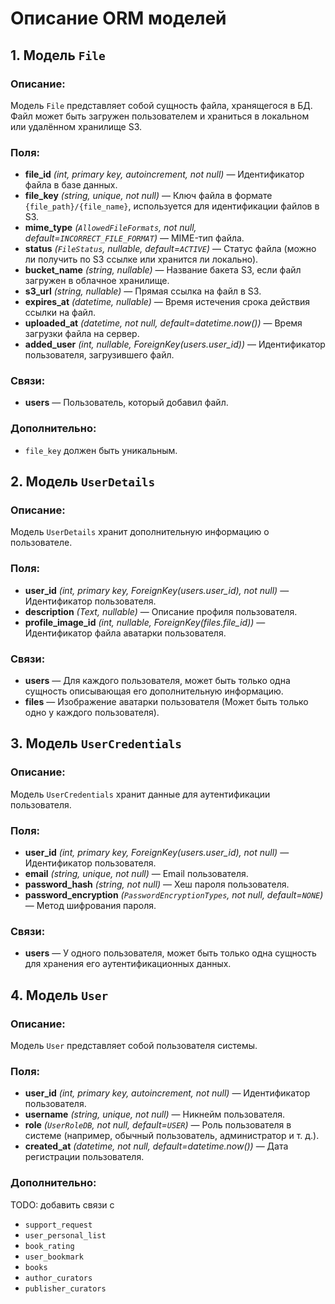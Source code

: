 # Описание ORM моделей

## 1. Модель `File`
### Описание:
Модель `File` представляет собой сущность файла, хранящегося в БД. 
Файл может быть загружен пользователем и храниться в локальном или удалённом хранилище S3.

### Поля:
- **file_id** *(int, primary key, autoincrement, not null)* — Идентификатор файла в базе данных.
- **file_key** *(string, unique, not null)* — Ключ файла в формате `{file_path}/{file_name}`, используется для идентификации файлов в S3.
- **mime_type** *(`AllowedFileFormats`, not null, default=`INCORRECT_FILE_FORMAT`)* — MIME-тип файла.
- **status** *(`FileStatus`, nullable, default=`ACTIVE`)* — Статус файла (можно ли получить по S3 ссылке 
или хранится ли локально).
- **bucket_name** *(string, nullable)* — Название бакета S3, если файл загружен в облачное хранилище.
- **s3_url** *(string, nullable)* — Прямая ссылка на файл в S3.
- **expires_at** *(datetime, nullable)* — Время истечения срока действия ссылки на файл.
- **uploaded_at** *(datetime, not null, default=datetime.now())* — Время загрузки файла на сервер.
- **added_user** *(int, nullable, ForeignKey(users.user_id))* — Идентификатор пользователя, загрузившего файл.

### Связи:
- **users** — Пользователь, который добавил файл.

### Дополнительно:
- `file_key` должен быть уникальным.

## 2. Модель `UserDetails`
### Описание:
Модель `UserDetails` хранит дополнительную информацию о пользователе.

### Поля:
- **user_id** *(int, primary key, ForeignKey(users.user_id), not null)* — Идентификатор пользователя.
- **description** *(Text, nullable)* — Описание профиля пользователя.
- **profile_image_id** *(int, nullable, ForeignKey(files.file_id))* — Идентификатор файла аватарки пользователя.

### Связи:
- **users** — Для каждого пользователя, может быть только одна сущность описывающая его дополнительную информацию.
- **files** — Изображение аватарки пользователя (Может быть только одно у каждого пользователя).

## 3. Модель `UserCredentials`
### Описание:
Модель `UserCredentials` хранит данные для аутентификации пользователя.

### Поля:
- **user_id** *(int, primary key, ForeignKey(users.user_id), not null)* — Идентификатор пользователя.
- **email** *(string, unique, not null)* — Email пользователя.
- **password_hash** *(string, not null)* — Хеш пароля пользователя.
- **password_encryption** *(`PasswordEncryptionTypes`, not null, default=`NONE`)* — Метод шифрования пароля.

### Связи:
- **users** — У одного пользователя, может быть только одна сущность для хранения его аутентификационных данных.

## 4. Модель `User`
### Описание:
Модель `User` представляет собой пользователя системы.

### Поля:
- **user_id** *(int, primary key, autoincrement, not null)* — Идентификатор пользователя.
- **username** *(string, unique, not null)* — Никнейм пользователя.
- **role** *(`UserRoleDB`, not null, default=`USER`)* — Роль пользователя в системе (например, обычный пользователь, администратор и т. д.).
- **created_at** *(datetime, not null, default=datetime.now())* — Дата регистрации пользователя.

### Дополнительно:
TODO: добавить связи с 
- `support_request`
- `user_personal_list`
- `book_rating`
- `user_bookmark`
- `books`
- `author_curators`
- `publisher_curators`